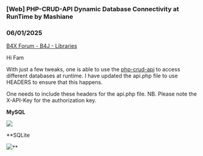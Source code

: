 ### [Web] PHP-CRUD-API Dynamic Database Connectivity at RunTime by Mashiane
### 06/01/2025
[B4X Forum - B4J - Libraries](https://www.b4x.com/android/forum/threads/167234/)

Hi Fam  
  
With just a few tweaks, one is able to use the [php-crud-api](https://github.com/mevdschee/php-crud-api) to access different databases at runtime. I have updated the api.php file to use HEADERS to ensure that this happens.  
  
One needs to include these headers for the api.php file. NB. Please note the X-API-Key for the authorization key.  
  
**MySQL**  
  
![](https://www.b4x.com/android/forum/attachments/164466)  
  
**SQLite  
  
![](https://www.b4x.com/android/forum/attachments/164467)**
